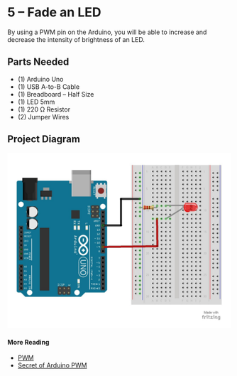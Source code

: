 # 5 – Fade an LED

By using a PWM pin on the Arduino, you will be able to increase and decrease the intensity of brightness of an LED.

## Parts Needed

- (1) Arduino Uno
- (1) USB A-to-B Cable
- (1) Breadboard – Half Size
- (1) LED 5mm
- (1) 220 Ω Resistor
- (2) Jumper Wires

## Project Diagram
![image](../img/5-Fade-an-LED_LARGE.jpg)

#### More Reading
- [PWM](https://www.arduino.cc/en/Tutorial/PWM)
- [Secret of Arduino PWM](https://www.arduino.cc/en/Tutorial/SecretsOfArduinoPWM)
